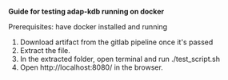 **Guide for testing adap-kdb running on docker**

Prerequisites: have docker installed and running
1. Download artifact from the gitlab pipeline once it's passed
2. Extract the file. 
3. In the extracted folder, open terminal and run ./test_script.sh
4. Open http://localhost:8080/ in the browser. 